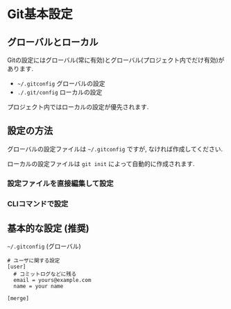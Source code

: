 # Git基本設定

## グローバルとローカル

Gitの設定にはグローバル(常に有効)とグローバル(プロジェクト内でだけ有効)があります.

- `~/.gitconfig` グローバルの設定
- `./.git/config` ローカルの設定

プロジェクト内ではローカルの設定が優先されます.


## 設定の方法

グローバルの設定ファイルは `~/.gitconfig` ですが, なければ作成してください.

ローカルの設定ファイルは `git init` によって自動的に作成されます.

### 設定ファイルを直接編集して設定

### CLIコマンドで設定


## 基本的な設定 (推奨)

`~/.gitconfig` (グローバル)

```
# ユーザに関する設定
[user]
  # コミットログなどに残る
  email = yours@example.com
  name = your name

[merge]
```
